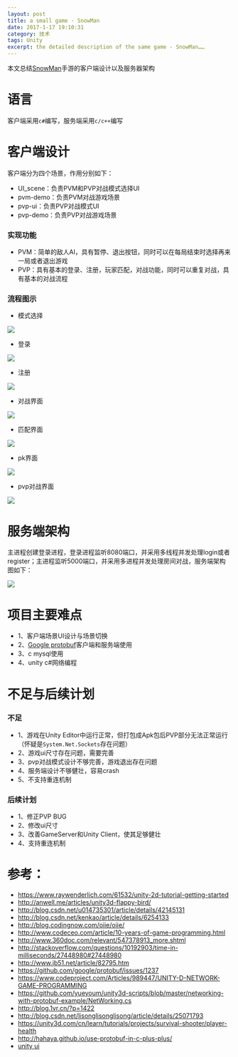 ```yaml
---
layout: post
title: a small game - SnowMan
date: 2017-1-17 19:10:31
category: 技术
tags: Unity
excerpt: the detailed description of the same game - SnowMan……
---
```


本文总结[SnowMan](https://github.com/duyanghao/SnowMan)手游的客户端设计以及服务器架构

# 语言

客户端采用`c#`编写，服务端采用`c/c++`编写

# 客户端设计

客户端分为四个场景，作用分别如下：

* UI_scene：负责PVM和PVP对战模式选择UI
* pvm-demo：负责PVM对战游戏场景
* pvp-ui：负责PVP对战模式UI
* pvp-demo：负责PVP对战游戏场景

### 实现功能

* PVM：简单的敌人AI，具有暂停、退出按钮，同时可以在每局结束时选择再来一局或者退出游戏
* PVP：具有基本的登录、注册，玩家匹配，对战功能，同时可以重复对战，具有基本的对战流程

### 流程图示

* 模式选择

![](/public/img/snowman/choose.png)

* 登录

![](/public/img/snowman/login.png)

* 注册

![](/public/img/snowman/register.png)

* 对战界面

![](/public/img/snowman/fight.png)

* 匹配界面

![](/public/img/snowman/match.png)

* pk界面

![](/public/img/snowman/pk.png)

* pvp对战界面

![](/public/img/snowman/pvp.png)

# 服务端架构

主进程创建登录进程，登录进程监听8080端口，并采用多线程并发处理login或者register；主进程监听5000端口，并采用多进程并发处理房间对战，服务端架构图如下：

![](/public/img/snowman/gameserver_arch.png)

# 项目主要难点

* 1、客户端场景UI设计与场景切换
* 2、[Google protobuf](https://github.com/google/protobuf)客户端和服务端使用
* 3、c mysql使用
* 4、unity c#网络编程

# 不足与后续计划

### 不足

* 1、游戏在Unity Editor中运行正常，但打包成Apk包后PVP部分无法正常运行（怀疑是`System.Net.Sockets`存在问题）
* 2、游戏ui尺寸存在问题，需要完善
* 3、pvp对战模式设计不够完善，游戏退出存在问题
* 4、服务端设计不够健壮，容易crash
* 5、不支持重连机制

### 后续计划

* 1、修正PVP BUG
* 2、修改ui尺寸
* 3、改善GameServer和Unity Client，使其足够健壮
* 4、支持重连机制

# 参考：

* https://www.raywenderlich.com/61532/unity-2d-tutorial-getting-started
* http://anwell.me/articles/unity3d-flappy-bird/
* http://blog.csdn.net/u014735301/article/details/42145131
* http://blog.csdn.net/kenkao/article/details/6254133
* http://blog.codingnow.com/oiie/oiie/
* http://www.codeceo.com/article/10-years-of-game-programming.html
* http://www.360doc.com/relevant/547378913_more.shtml
* http://stackoverflow.com/questions/10192903/time-in-milliseconds/27448980#27448980
* http://www.jb51.net/article/82795.htm
* https://github.com/google/protobuf/issues/1237
* https://www.codeproject.com/Articles/989447/UNITY-D-NETWORK-GAME-PROGRAMMING
* https://github.com/yueyoum/unity3d-scripts/blob/master/networking-with-protobuf-example/NetWorking.cs
* http://blog.1vr.cn/?p=1422
* http://blog.csdn.net/lisonglisonglisong/article/details/25071793
* https://unity3d.com/cn/learn/tutorials/projects/survival-shooter/player-health
* http://hahaya.github.io/use-protobuf-in-c-plus-plus/
* [unity ui](http://www.cnblogs.com/Huil1993/p/5250371.html)